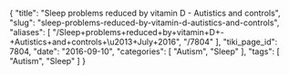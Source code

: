 {
    "title": "Sleep problems reduced by vitamin D - Autistics and controls",
    "slug": "sleep-problems-reduced-by-vitamin-d-autistics-and-controls",
    "aliases": [
        "/Sleep+problems+reduced+by+vitamin+D+-+Autistics+and+controls+\u2013+July+2016",
        "/7804"
    ],
    "tiki_page_id": 7804,
    "date": "2016-09-10",
    "categories": [
        "Autism",
        "Sleep"
    ],
    "tags": [
        "Autism",
        "Sleep"
    ]
}